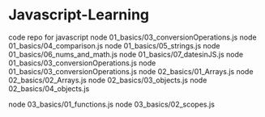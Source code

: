 # Javascript-Learning
code repo for javascript
node 01_basics/03_conversionOperations.js
node 01_basics/04_comparison.js
node 01_basics/05_strings.js
node 01_basics/06_nums_and_math.js
node 01_basics/07_datesinJS.js
node 01_basics/03_conversionOperations.js
node 01_basics/03_conversionOperations.js
node 02_basics/01_Arrays.js
node 02_basics/02_Arrays.js
node 02_basics/03_objects.js
node 02_basics/04_objects.js



node 03_basics/01_functions.js
node 03_basics/02_scopes.js